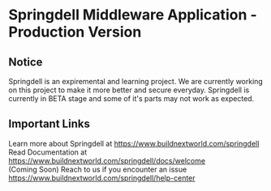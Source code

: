 # Springdell Middleware Application - Production Version
## Notice<br>
Springdell is an expiremental and learning project. We are currently working on this project to make it more better and secure everyday. Springdell is currently in BETA stage and some of it's parts may not work as expected.
## Important Links
Learn more about Springdell at https://www.buildnextworld.com/springdell <br>
Read Documentation at https://www.buildnextworld.com/springdell/docs/welcome <br>
(Coming Soon) Reach to us if you encounter an issue https://www.buildnextworld.com/springdell/help-center 
